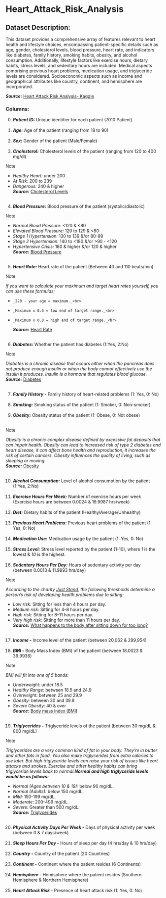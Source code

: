 # Heart_Attack_Risk_Analysis

## Dataset Description:
This dataset provides a comprehensive array of features relevant to heart health and lifestyle choices, encompassing patient-specific details such as age, gender, cholesterol levels, blood pressure, heart rate, and indicators like diabetes, family history, smoking habits, obesity, and alcohol consumption. Additionally, lifestyle factors like exercise hours, dietary habits, stress levels, and sedentary hours are included. Medical aspects comprising previous heart problems, medication usage, and triglyceride levels are considered. Socioeconomic aspects such as income and geographical attributes like country, continent, and hemisphere are incorporated.

***Source:*** [Heart Attack Risk Analysis- Kaggle](https://www.kaggle.com/competitions/heart-attack-risk-analysis/overview)
### Columns:
0. ***Patient ID:*** Unique identifier for each patient (7010 Patient)<br><br>
1. ***Age:*** Age of the patient (ranging from 18 to 90)<br><br>
2. ***Sex:*** Gender of the patient (Male/Female) <br><br>
3. ***Cholesterol:*** Cholesterol levels of the patient (ranging from 120 to 400 mg/dl)<br>
> [!NOTE]
> - _Healthy Heart:_ under 200<br>
> - _At Risk:_ 200 to 239<br>
> - _Dangerous:_ 240 & higher    
> ***Source:*** [Cholesterol Levels](https://my.clevelandclinic.org/health/articles/11920-cholesterol-numbers-what-do-they-mean) <br><br>
4. ***Blood Pressure:*** Blood pressure of the patient (systolic/diastolic)<br>
> [!NOTE]
> -   _Normal Blood Pressure:_ <120 & <80<br>
> -   _Elevated Blood Pressure:_ 120 to 129 & <80<br>
> -   _Stage 1 Hypertension:_ 130 to 139 &/or 80-89<br>
> -   _Stage 2 Hypertension:_ 140 to <180 &/or >90 - <120<br>
> -   _Hypertensive Crisis:_ 180 & higher &/or 120 & higher   
>  ***Source:*** [Blood Pressure](https://my.clevelandclinic.org/health/diagnostics/17649-blood-pressure) <br><br>
5. ***Heart Rate:*** Heart rate of the patient (Between 40 and 110 beats/min)<br>
> [!NOTE]
> _If you want to calculate your maximum and target heart rates yourself, you can use these formulas:_ <br>
> -     _220 - your age = maximum._<br>
> -     _Maximum x 0.6 = low end of target range._<br>
> -     _Maximum x 0.8 = high end of target range._<br>
>   ***Source:*** [Heart Rate](https://my.clevelandclinic.org/health/diagnostics/heart-rate) <br> <br>
6. ***Diabetes:*** Whether the patient has diabetes (1:Yes, 2:No)<br>
> [!NOTE]
> _Diabetes is a chronic disease that occurs either when the pancreas does not produce enough insulin or when the body cannot effectively use the insulin it produces. Insulin is a hormone that regulates blood glucose._ <br>
>   ***Source:*** [Diabetes](https://www.who.int/news-room/fact-sheets/detail/diabetes#:~:text=Diabetes%20is%20a%20chronic%20disease,hormone%20that%20regulates%20blood%20glucose.) <br> <br>
7. ***Family History -*** Family history of heart-related problems (1: Yes, 0: No)<br><br>
8. ***Smoking:*** Smoking status of the patient (1: Smoker, 0: Non-smoker)<br><br>
9. ***Obesity:*** Obesity status of the patient (1: Obese, 0: Not obese) <br><br>
> [!NOTE]
> _Obesity is a chronic complex disease defined by excessive fat deposits that can impair health. Obesity can lead to increased risk of type 2 diabetes and heart disease, it can affect bone health and reproduction, it increases the risk of certain cancers. Obesity influences the quality of living, such as sleeping or moving._ <br>
> ***Source:*** [Obesity](https://www.who.int/news-room/fact-sheets/detail/obesity-and-overweight#:~:text=Obesity%20is%20a%20chronic%20complex,the%20risk%20of%20certain%20cancers.) <br> <br>
10. ***Alcohol Consumption:*** Level of alcohol consumption by the patient (1:Yes, 2:No)<br><br>
11. ***Exercise Hours Per Week:*** Number of exercise hours per week (Exercise hours are between 0.0024 & 19.9987 hrs/week)<br><br>
12. ***Diet:*** Dietary habits of the patient (Healthy/Average/Unhealthy)<br><br>
13. ***Previous Heart Problems:*** Previous heart problems of the patient (1: Yes, 0: No)<br><br>
14. ***Medication Use:*** Medication usage by the patient (1: Yes, 0: No)<br><br>
15. ***Stress Level:*** Stress level reported by the patient (1-10), where _1_ is the lowest & _10_ is the highest.<br><br>
16. ***Sedentary Hours Per Day:*** Hours of sedentary activity per day (between 0.0013 & 11.9993 hrs/day)<br>
> [!NOTE]
> _According to the charity [Just Stand](https://www.juststand.org/the-tools/sitting-time-calculator/), the following thresholds determine a person’s risk of developing health problems due to sitting:_ <br>
> - _Low risk:_ Sitting for less than 4 hours per day. <br>
> - _Medium risk:_ Sitting for 4–8 hours per day. <br>
> - _High risk:_ Sitting for 8–11 hours per day. <br>
> - _Very high risk:_ Sitting for more than 11 hours per day. <br>
> ***Source:*** [What happens to the body after sitting down for too long?](https://www.medicalnewstoday.com/articles/sitting-down-all-day#how-long-is-too-long) <br> <br>
17. ***Income -*** Income level of the patient (between 20,062 & 299,954)<br><br>
18. ***BMI -*** Body Mass Index (BMI) of the patient (between 18.0023 & 39.9936)<br>
> [!NOTE]
> _BMI will fit into one of 5 bands:_ <br>
> - _Underweight:_ under 18.5 <br>
> - _Healthy Range:_ between 18.5 and 24.9 <br>
> - _Overweight:_ between 25 and 29.9  <br>
> - _Obesity:_ between 30 and 39.9 <br>
> - _Severe Obesity:_ 40 & over <br>
> ***Source:*** [Body mass index (BMI)](https://www.nhsinform.scot/healthy-living/food-and-nutrition/healthy-eating-and-weight-management/body-mass-index-bmi/#:~:text=between%2018.5%20and%2024.9%20%E2%80%93%20This,is%20described%20as%20severe%20obesity)<br><br>
19. ***Triglycerides -*** Triglyceride levels of the patient (between 30 mg/dL & 800 mg/dL)<br>
> [!NOTE]
> _Triglycerides are a very common kind of fat in your body. They’re in butter and other fats in food. You also make triglycerides from extra calories to use later. But high triglyceride levels can raise your risk of issues like heart attacks and strokes. Exercise and other healthy habits can bring triglyceride levels back to normal.**Normal and high triglyceride levels would be as follows:**_ <br>
> - _Normal (Ages between 10 & 19):_ below 90 mg/dL. <br>
> - _Normal (Adults):_ below 150 mg/dL. <br>
> - _Mild:_ 150-199 mg/dL. <br>
> - _Moderate:_ 200-499 mg/dL. <br>
> - _Severe:_ Greater than 500 mg/dL. <br>
> ***Source:*** [Triglycerides](https://my.clevelandclinic.org/health/articles/11117-triglycerides)<br><br>
20. ***Physical Activity Days Per Week -*** Days of physical activity per week (between 0 & 7 days/week)<br><br>
21. ***Sleep Hours Per Day -*** Hours of sleep per day (4 hrs/day & 10 hrs/day)<br><br>
22. ***Country -*** Country of the patient (20 Countries)<br><br>
23. ***Continent -*** Continent where the patient resides (6 Continents)<br><br>
24. ***Hemisphere -*** Hemisphere where the patient resides (Southern Hemisphere & Northern Hemisphere)<br><br>
25. ***Heart Attack Risk -*** Presence of heart attack risk (1: Yes, 0: No)<br><br>
